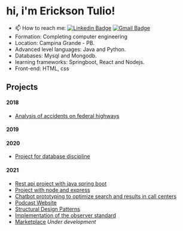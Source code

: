 
# hi, i'm Erickson Tulio!

- 📫 How to reach me: 
[![Linkedin Badge](https://img.shields.io/badge/-Erickson%20Tulio-3333cc?style=flat-square&logo=Linkedin&logoColor=white&link=https://www.linkedin.com/in/erickson-eng/)](https://www.linkedin.com/in/erickson-eng/) 
[![Gmail Badge](https://img.shields.io/badge/-erickson.tulio96@gmail.com-3333cc?style=flat-square&logo=Gmail&logoColor=white&link=mailto:erickson.tulio96@gmail.com)](mailto:erickson.tulio96@gmail.com)
- Formation: Completing computer engineering
- Location: Campina Grande - PB.
- Advanced level languages: Java and Python.
- Databases: Mysql and Mongodb.
- learning frameworks: Springboot, React and Nodejs.
- Front-end: HTML, css


## Projects
#### 2018
- [Analysis of accidents on federal highways](https://github.com/Erickson-Eng/Projeto-Estatistica)
#### 2019

#### 2020
- [Project for database discipline](https://github.com/Erickson-Eng/Banco-de-dados)
#### 2021
- [Rest api project with java spring boot](https://github.com/Erickson-Eng/SpringBotApp)
- [Project with node and express](https://github.com/Erickson-Eng/Projeto-VGB)
- [Chatbot prototyping to optimize search and results in call centers](https://github.com/Erickson-Eng/Rasa)
- [Podcast Website](https://github.com/Erickson-Eng/NLW-5_Reactjs)
- [Structural Design Patterns](https://github.com/Erickson-Eng/PadroesDeProjeto)
- [Implementation of the observer standard](https://github.com/Erickson-Eng/PatternDesignerObserver)
- [Marketplace](https://github.com/Erickson-Eng/Marketplace) *Under development*

